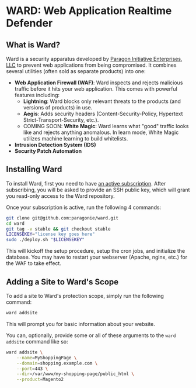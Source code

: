 # WARD: Web Application Realtime Defender

## What is Ward?

Ward is a security apparatus developed by [Paragon Initiative Enterprises, LLC](https://paragonie.com)
to prevent web applications from being compromised. It combines several utilities (often sold as separate
products) into one:

* **Web Application Firewall (WAF)**: Ward inspects and rejects malicious traffic before it hits your
  web application. This comes with powerful features including:
  * **Lightning**: Ward blocks only relevant threats to the products (and versions of products) in use.
  * **Aegis**: Adds security headers (Content-Security-Policy, Hypertext Strict-Transport-Security, etc.).
  * COMING SOON: **White Magic**: Ward learns what "good" traffic looks like and rejects anything anomalous.
    In learn mode, White Magic utilizes machine learning to build whitelists.
* **Intrusion Detection System (IDS)**
* **Security Patch Automation**

## Installing Ward

To install Ward, first you need to have [an active subscription](https://ward.paragonie.com).
After subscribing, you will be asked to provide an SSH public key, which will grant you
read-only access to the Ward repository.

Once your subscription is active, run the following 4 commands:

```bash
git clone git@github.com:paragonie/ward.git
cd ward
git tag -v stable && git checkout stable
LICENSEKEY="license key goes here"
sudo ./deploy.sh "$LICENSEKEY"
```

This will kickoff the setup procedure, setup the cron jobs, and initialize the database.
You may have to restart your webserver (Apache, nginx, etc.) for the WAF to take effect.

## Adding a Site to Ward's Scope

To add a site to Ward's protection scope, simply run the following command:

```bash
ward addsite
```

This will prompt you for basic information about your website.

You can, optionally, provide some or all of these arguments to the `ward addsite` command
like so:

```bash
ward addsite \
    --name=MyShoppingPage \
    --domain=shopping.example.com \
    --port=443 \
    --dir=/var/www/my-shopping-page/public_html \
    --product=Magento2
```
